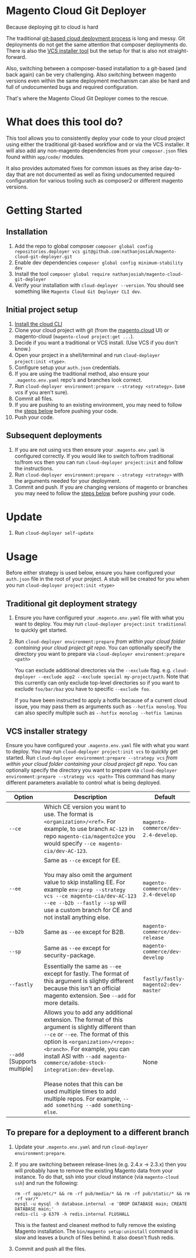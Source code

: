 Magento Cloud Git Deployer
=====

Because deploying git to cloud is hard

The traditional [git-based cloud deployment process](https://wiki.corp.magento.com/x/KbbrBw) is long and messy. Git deployments do not get the same attention that composer deployments do. There is also the [VCS installer tool](https://github.com/magento-commerce/magento-vcs-installer) but the setup for that is also not straight-forward. 

Also, switching between a composer-based installation to a git-based (and back again) can be very challenging. Also switching between magento versions even within the same deployment mechanism can also be hard and full of undocumented bugs and required configuration.

That's where the Magento Cloud Git Deployer comes to the rescue.

# What does this tool do?

This tool allows you to consistently deploy your code to your cloud project using either the traditional git-based workflow and or via the VCS installer. It will also add any non-magento dependencies from your `composer.json` files found within `app/code/` modules. 

It also provides automated fixes for common issues as they arise day-to-day that are not documented as well as fixing undocumented required configuration for various tooling such as composer2 or different magento versions.

# Getting Started

## Installation
1. Add the repo to global composer `composer global config repositories.deployer vcs git@github.com:nathanjosiah/magento-cloud-git-deployer.git`
2. Enable dev dependencies `composer global config minimum-stability dev`
3. Install the tool `composer global require nathanjosiah/magento-cloud-git-deployer`
4. Verify your installation with `cloud-deployer --version`. You should see something like `Magento Cloud Git Deployer CLI dev`.

## Initial project setup
1. [Install the cloud CLI](https://devdocs.magento.com/cloud/reference/cli-ref-topic.html)
2. Clone your cloud project with git (from the [magento.cloud](https://magento.cloud/) UI) or magento-cloud (`magento-cloud project:get ...`).
3. Decide if you want a traditional or VCS install. (Use VCS if you don't know.)
4. Open your project in a shell/terminal and run `cloud-deployer project:init <type>`.
5. Configure setup your `auth.json` credentials.
6. If you are using the traditional method, also ensure your `.magento.env.yaml` repo's and branches look correct.
7. Run `cloud-deployer environment:prepare --strategy <strategy>`. (use vcs if you aren't sure). 
8. Commit all files.
9. If you are pushing to an existing environment, you may need to follow the [steps below](#to-prepare-for-a-deployment-to-a-different-branch) before pushing your code.
10. Push your code.

## Subsequent deployments
1. If you are not using vcs then ensure your `.magento.env.yaml` is configured correctly. If you would like to switch to/from traditional to/from vcs then you can run `cloud-deployer project:init` and follow the instructions. 
2. Run `cloud-deployer environment:prepare --strategy <strategy>` with the arguments needed for your deployment.
3. Commit and push. If you are changing versions of magento or branches you may need to follow the [steps below](#to-prepare-for-a-deployment-to-a-different-branch) before pushing your code.


# Update
1. Run `cloud-deployer self-update`

# Usage
Before either strategy is used below, ensure you have configured your `auth.json` file in the root of your project. A stub will be created for you when you run `cloud-deployer project:init <type>`

## Traditional git deployment strategy
1. Ensure you have configured your `.magento.env.yaml` file with what you want to deploy. You may run `cloud-deployer project:init traditional` to quickly get started.
2. Run `cloud-deployer environment:prepare` _from within your cloud folder containing your cloud project git repo_. You can optionally specify the directory you want to prepare via `cloud-deployer environment:prepare <path>`

   You can exclude additional directories via the `--exclude` flag. e.g. `cloud-deployer --exclude app2 --exclude special my-project/path`. Note that this currently can only exclude top-level directories so if you want to exclude `foo/bar/baz` you have to specific `--exclude foo`.

   If you have been instructed to apply a hotfix because of a current cloud issue, you may pass them as arguments such as `--hotfix monolog`. You can also specify multiple such as `--hotfix monolog --hotfix laminas`


## VCS installer strategy
 Ensure you have configured your `.magento.env.yaml` file with what you want to deploy. You may run `cloud-deployer project:init vcs` to quickly get started.
 Run `cloud-deployer environment:prepare --strategy vcs` _from within your cloud folder containing your cloud project git repo_. You can optionally specify the directory you want to prepare via `cloud-deployer environment:prepare --strategy vcs <path>`
   This command has many different parameters available to control what is being deployed.

   Option|Description|Default
   ------|-----------|-------
   `--ce`|Which CE version you want to use. The format is `<organization>/<ref>`. For example, to use branch `AC-123` in repo `magento-cia/magento2ce` you would specify `--ce magento-cia/dev-AC-123`.| `magento-commerce/dev-2.4-develop`.
   `--ee`|Same as `--ce` except for EE.<br/><br/>You may also omit the argument value to skip installing EE. For example `env:prep --strategy vcs --ce magento-cia/dev-AC-123 --ee --b2b --fastly --sp` will use a custom branch for CE and not install anything else.| `magento-commerce/dev-2.4-develop` 
   `--b2b`|Same as `--ee` except for B2B.|`magento-commerce/dev-release` 
   `--sp`|Same as `--ee` except for security-package.|`magento-commerce/dev-develop` 
   `--fastly`|Essentially the same as `--ee` except for fastly. The format of this argument is slightly different because this isn't an official magento extension. See `--add` for more details.|`fastly/fastly-magento2:dev-master` 
   `--add` \[Supports multiple]|Allows you to add any additional extension. The format of this argument is slightly different than `--ce` or `--ee`. The format of this option is `<organization>/<repo>:<branch>`. For example, you can install ASI with `--add magento-commerce/adobe-stock-integration:dev-develop`.<br/><br/>Please notes that this can be used multiple times to add multiple repos. For example, `--add something --add something-else`.|None 


## To prepare for a deployment to a different branch

1. Update your `.magento.env.yaml` and run `cloud-deployer environment:prepare`.
1. If you are switching between release-lines (e.g. 2.4.x -> 2.3.x) then you will probably have to remove the existing Magento data from your instance. 
   To do that, ssh into your cloud instance (via `magento-cloud ssh`) and run the following:
   ```
   rm -rf app/etc/* && rm -rf pub/media/* && rm -rf pub/static/* && rm -rf var/*
   mysql -u mysql -h database.internal -e 'DROP DATABASE main; CREATE DATABASE main;'
   redis-cli -p 6379 -h redis.internal FLUSHALL
   ```
   
   This is the fastest and cleanest method to fully remove the existing Magento installation. The `bin/magento setup:uninstall` command is slow and leaves a bunch of files behind. It also doesn't flush redis. 
1. Commit and push all the files.